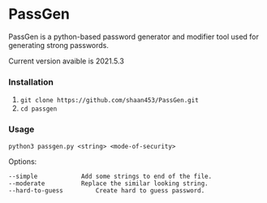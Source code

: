 # PassGen
PassGen is a python-based password generator and modifier tool used for generating strong passwords.

Current version avaible is 2021.5.3

### Installation
1. `git clone https://github.com/shaan453/PassGen.git`
2. `cd passgen`

### Usage
`python3 passgen.py <string> <mode-of-security>`

Options:

	--simple			Add some strings to end of the file.
	--moderate			Replace the similar looking string.
	--hard-to-guess			Create hard to guess password. 
